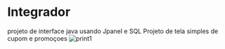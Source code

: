 # Integrador
projeto de interface java usando Jpanel e SQL
Projeto de tela simples de cupom e promoçoes 
<img>![print1](https://user-images.githubusercontent.com/59181631/146961013-94b6f2bf-3337-47c1-8aa8-c01435d0936b.png)</img>
